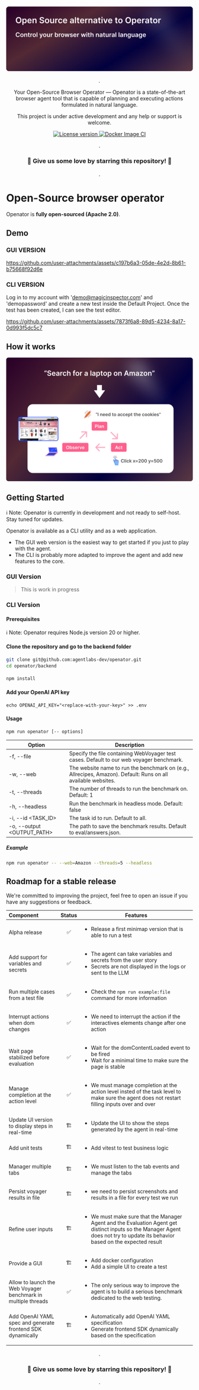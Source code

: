 <p align="center">
  <a href="https://github.com/agentlabs-dev/openator"><img src="./.readme/cover.png" alt="Magic Inspector"></a>
</p>

<p align="center">
    <em>.</em>
</p>

<p align=center>
Your Open-Source Browser Operator — Openator is a state-of-the-art browser agent tool that is capable of planning and executing actions formulated in natural language.
</p>

<p align="center">
This project is under active development and any help or support is welcome.
</p>

<p align="center">
<a href="" target="_blank">
    <img src="https://img.shields.io/badge/License-Apache 2.0-blue.svg" alt="License version">
</a>
<a href="" target="_blank">
    <img src="https://img.shields.io/badge/Status-Under Active Development-green.svg" alt="Docker Image CI">
</a>
</p>

<p align="center">
.
</p>

<h3 align="center">
🌟 Give us some love by starring this repository! 🌟  
</h3>

<p align="center">
.
</p>


# Open-Source browser operator

Openator is <b>fully open-sourced (Apache 2.0)</b>.


## Demo 

### GUI VERSION

https://github.com/user-attachments/assets/c197b6a3-05de-4e2d-8b61-b75668f92d6e

### CLI VERSION

Log in to my account with 'demo@magicinspector.com' and 'demopassword' and create a new test inside the Default Project. Once the test has been created, I can see the test editor.

https://github.com/user-attachments/assets/7873f6a8-89d5-4234-8a17-0d993f5dc5c7

## How it works

<p align="center">
  <a href="https://magicinspector.com"><img src="./.readme/how-it-works.png" alt="agentlabs.dev"></a>
</p>

## Getting Started

ℹ️ Note: Openator is currently in development and not ready to self-host. Stay tuned for updates.

Openator is available as a CLI utility and as a web application.
- The GUI web version is the easiest way to get started if you just to play with the agent.
- The CLI is probably more adapted to improve the agent and add new features to the core.

### GUI Version


> This is work in progress


### CLI Version

#### Prerequisites

ℹ️ Note: Openator requires Node.js version 20 or higher.


#### Clone the repository and go to the backend folder

```bash
git clone git@github.com:agentlabs-dev/openator.git
cd openator/backend

npm install
```

#### Add your OpenAI API key

```
echo OPENAI_API_KEY="<replace-with-your-key>" >> .env
```

#### Usage

```bash
npm run openator [-- options]
```

| Option                | Description                                                                                       |
|-----------------------|---------------------------------------------------------------------------------------------------|
| -f, --file <FILE>     | Specify the file containing WebVoyager test cases. Default to our web voyager benchmark.                                                |
| -w, --web <WEBSITE>   | The website name to run the benchmark on (e.g., Allrecipes, Amazon). Default: Runs on all available websites. |
| -t, --threads <THREADS> | The number of threads to run the benchmark on. Default: 1                                      |
| -h, --headless        | Run the benchmark in headless mode. Default: false                                                |
| -i, --id <TASK_ID>    | The task id to run. Default to all.                                                                 |
| -o, --output <OUTPUT_PATH> | The path to save the benchmark results. Default to eval/answers.json. |

##### Example

```bash
npm run openator -- --web=Amazon --threads=5 --headless
```

## Roadmap for a stable release

We're committed to improving the project, feel free to open an issue if you have any suggestions or feedback.

| Component                | Status | Features                                                                                                                                    |
|:-------------------------|:------:|---------------------------------------------------------------------------------------------------------------------------------------------|
| Alpha release       |  ✅️️   | <ul><li>Release a first minimap version that is able to run a test</li></ul>      
| Add support for variables and secrets       |  ✅️️    | <ul><li>The agent can take variables and secrets from the user story</li><li>Secrets are not displayed in the logs or sent to the LLM</li></ul> 
| Run multiple cases from a test file       |  ✅️️    | <ul><li>Check the `npm run example:file` command for more information</li></ul> 
| Interrupt actions when dom changes |  ✅️  | <ul><li>We need to interrupt the action if the interactives elements change after one action</li></ul>
| Wait page stabilized before evaluation |  ✅️   | <ul><li>Wait for the domContentLoaded event to be fired</li><li>Wait for a minimal time to make sure the page is stable</li></ul> 
| Manage completion at the action level  | ✅️   | <ul><li>We must manage completion at the action level insted of the task level to make sure the agent does not restart filling inputs over and over</li></ul>
| Update UI version to display steps in real-time | 🏗️   | <ul><li>Update the UI to show the steps generated by the agent in real-time</li></ul>
| Add unit tests  | 🏗️   | <ul><li>Add vitest to test business logic</li></ul>
| Manager multiple tabs  | 🏗️   | <ul><li>We must listen to the tab events and manage the tabs</li></ul> 
| Persist voyager results in file       |  🏗️   | <ul><li>we need to persist screenshots and results in a file for every test we run</li></ul>     
| Refine user inputs       |  🏗️   | <ul><li>We must make sure that the Manager Agent and the Evaluation Agent get distinct inputs so the Manager Agent does not try to update its behavior based on the expected result</li></ul>                                                             |
| Provide a GUI |    🏗️   | <ul><li>Add docker configuration</li><li>Add a simple UI to create a test</li></ul> |
| Allow to launch the Web Voyager benchmark in multiple threads      |  ✅️  | <ul><li>The only serious way to improve the agent is to build a serious benchmark dedicated to the web testing.</li></ul>     
| Add OpenAI YAML spec and generate frontend SDK dynamically | 🏗️   | <ul><li>Automatically add OpenAI YAML specification</li><li>Generate frontend SDK dynamically based on the specification</li></ul>





<p align="center">
.
</p>

<h3 align="center">
🌟 Give us some love by starring this repository! 🌟  
</h3>

<p align="center">
.
</p>


